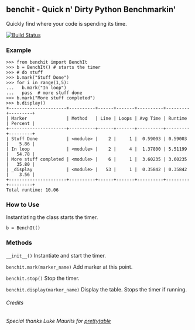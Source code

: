 ## benchit - Quick n' Dirty Python Benchmarkin'

Quickly find where your code is spending its time.

[![Build Status](https://secure.travis-ci.org/scuml/benchit.png?branch=master)](http://travis-ci.org/scuml/benchit)

### Example

    >>> from benchit import BenchIt
    >>> b = BenchIt() # starts the timer
    >>> # do stuff
    >>> b.mark("Stuff Done")
    >>> for i in range(1,5):
    ...   b.mark("In loop")
    ...   pass  # more stuff done
    >>> b.mark("More stuff completed")
    >>> b.display()
    +----------------------+----------+------+-------+----------+---------+---------+
    | Marker               | Method   | Line | Loops | Avg Time | Runtime | Percent |
    +----------------------+----------+------+-------+----------+---------+---------+
    | Stuff Done           | <module> |    2 |     1 |  0.59003 | 0.59003 |    5.86 |
    | In loop              | <module> |    2 |     4 |  1.37800 | 5.51199 |   54.78 |
    | More stuff completed | <module> |    6 |     1 |  3.60235 | 3.60235 |   35.80 |
    | _display             | <module> |   53 |     1 |  0.35842 | 0.35842 |    3.56 |
    +----------------------+----------+------+-------+----------+---------+---------+
    Total runtime: 10.06

### How to Use

Instantiating the class starts the timer.

    b = BenchIt()


### Methods

`__init__()` Instantiate and start the timer.

`benchit.mark(marker_name)` Add marker at this point.

`benchit.stop()` Stop the timer.

`benchit.display(marker_name)` Display the table.  Stops the timer if running.


###### Credits
*Special thanks Luke Maurits for [prettytable](https://pypi.python.org/pypi/PrettyTable)*